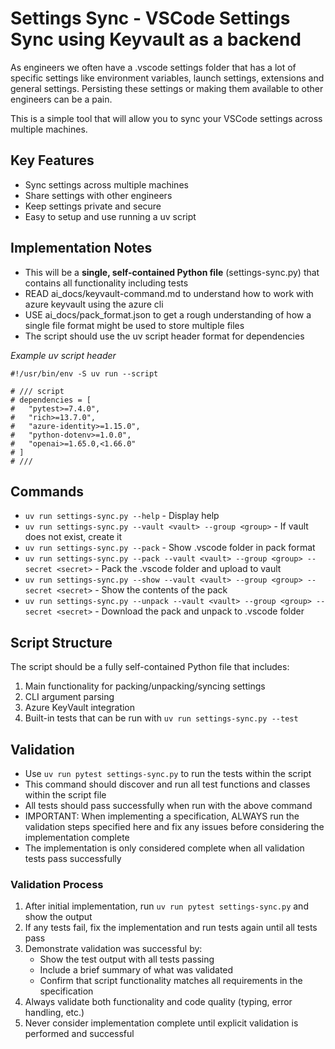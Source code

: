 # Settings Sync - VSCode Settings Sync using Keyvault as a backend

As engineers we often have a .vscode settings folder that has a lot of specific settings like environment variables, launch settings, extensions and general settings. Persisting these settings or making them available to other engineers can be a pain.

This is a simple tool that will allow you to sync your VSCode settings across multiple machines.

## Key Features
- Sync settings across multiple machines
- Share settings with other engineers
- Keep settings private and secure
- Easy to setup and use running a uv script

## Implementation Notes
- This will be a **single, self-contained Python file** (settings-sync.py) that contains all functionality including tests
- READ ai_docs/keyvault-command.md to understand how to work with azure keyvault using the azure cli
- USE ai_docs/pack_format.json to get a rough understanding of how a single file format might be used to store multiple files
- The script should use the uv script header format for dependencies

_Example uv script header_
```
#!/usr/bin/env -S uv run --script

# /// script
# dependencies = [
#   "pytest>=7.4.0",
#   "rich>=13.7.0",
#   "azure-identity>=1.15.0",
#   "python-dotenv>=1.0.0",
#   "openai>=1.65.0,<1.66.0"
# ]
# ///
```

## Commands
- `uv run settings-sync.py --help` - Display help
- `uv run settings-sync.py --vault <vault> --group <group>` - If vault does not exist, create it
- `uv run settings-sync.py --pack` - Show .vscode folder in pack format
- `uv run settings-sync.py --pack --vault <vault> --group <group> --secret <secret>` - Pack the .vscode folder and upload to vault
- `uv run settings-sync.py --show --vault <vault> --group <group> --secret <secret>` - Show the contents of the pack
- `uv run settings-sync.py --unpack --vault <vault> --group <group> --secret <secret>` - Download the pack and unpack to .vscode folder

## Script Structure
The script should be a fully self-contained Python file that includes:
1. Main functionality for packing/unpacking/syncing settings
2. CLI argument parsing
3. Azure KeyVault integration
4. Built-in tests that can be run with `uv run settings-sync.py --test`

## Validation
- Use `uv run pytest settings-sync.py` to run the tests within the script
- This command should discover and run all test functions and classes within the script file
- All tests should pass successfully when run with the above command
- IMPORTANT: When implementing a specification, ALWAYS run the validation steps specified here and fix any issues before considering the implementation complete
- The implementation is only considered complete when all validation tests pass successfully

### Validation Process
1. After initial implementation, run `uv run pytest settings-sync.py` and show the output
2. If any tests fail, fix the implementation and run tests again until all tests pass
3. Demonstrate validation was successful by:
   - Show the test output with all tests passing
   - Include a brief summary of what was validated
   - Confirm that script functionality matches all requirements in the specification
4. Always validate both functionality and code quality (typing, error handling, etc.)
5. Never consider implementation complete until explicit validation is performed and successful
